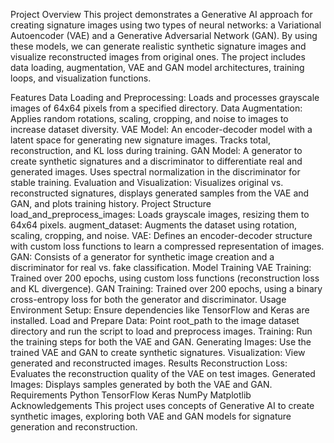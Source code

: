 Project Overview
This project demonstrates a Generative AI approach for creating signature images using two types of neural networks: a Variational Autoencoder (VAE) and a Generative Adversarial Network (GAN). By using these models, we can generate realistic synthetic signature images and visualize reconstructed images from original ones. The project includes data loading, augmentation, VAE and GAN model architectures, training loops, and visualization functions.

Features
Data Loading and Preprocessing: Loads and processes grayscale images of 64x64 pixels from a specified directory.
Data Augmentation: Applies random rotations, scaling, cropping, and noise to images to increase dataset diversity.
VAE Model:
An encoder-decoder model with a latent space for generating new signature images.
Tracks total, reconstruction, and KL loss during training.
GAN Model:
A generator to create synthetic signatures and a discriminator to differentiate real and generated images.
Uses spectral normalization in the discriminator for stable training.
Evaluation and Visualization: Visualizes original vs. reconstructed signatures, displays generated samples from the VAE and GAN, and plots training history.
Project Structure
load_and_preprocess_images: Loads grayscale images, resizing them to 64x64 pixels.
augment_dataset: Augments the dataset using rotation, scaling, cropping, and noise.
VAE: Defines an encoder-decoder structure with custom loss functions to learn a compressed representation of images.
GAN: Consists of a generator for synthetic image creation and a discriminator for real vs. fake classification.
Model Training
VAE Training: Trained over 200 epochs, using custom loss functions (reconstruction loss and KL divergence).
GAN Training: Trained over 200 epochs, using a binary cross-entropy loss for both the generator and discriminator.
Usage
Environment Setup: Ensure dependencies like TensorFlow and Keras are installed.
Load and Prepare Data: Point root_path to the image dataset directory and run the script to load and preprocess images.
Training: Run the training steps for both the VAE and GAN.
Generating Images: Use the trained VAE and GAN to create synthetic signatures.
Visualization: View generated and reconstructed images.
Results
Reconstruction Loss: Evaluates the reconstruction quality of the VAE on test images.
Generated Images: Displays samples generated by both the VAE and GAN.
Requirements
Python
TensorFlow
Keras
NumPy
Matplotlib
Acknowledgements
This project uses concepts of Generative AI to create synthetic images, exploring both VAE and GAN models for signature generation and reconstruction.
